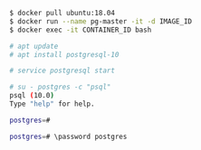 
```bash
$ docker pull ubuntu:18.04
$ docker run --name pg-master -it -d IMAGE_ID
$ docker exec -it CONTAINER_ID bash
```

```bash
# apt update
# apt install postgresql-10
```

```bash
# service postgresql start 
```

```bash
# su - postgres -c "psql"  
psql (10.0)
Type "help" for help.

postgres=# 
```

```bash
postgres=# \password postgres
```
